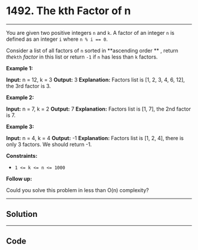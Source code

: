 # 1492. The kth Factor of n

---

You are given two positive integers `n` and `k`. A factor of an integer `n` is defined as an integer `i` where `n % i == 0`.

Consider a list of all factors of `n` sorted in **ascending order ** , return _the_`kth` _factor_ in this list or return `-1` if `n` has less than `k` factors.

 

**Example 1:**


**Input:** n = 12, k = 3
**Output:** 3
**Explanation:** Factors list is [1, 2, 3, 4, 6, 12], the 3rd factor is 3.


**Example 2:**


**Input:** n = 7, k = 2
**Output:** 7
**Explanation:** Factors list is [1, 7], the 2nd factor is 7.


**Example 3:**


**Input:** n = 4, k = 4
**Output:** -1
**Explanation:** Factors list is [1, 2, 4], there is only 3 factors. We should return -1.


 

**Constraints:**

  * `1 <= k <= n <= 1000`



 

**Follow up:**

Could you solve this problem in less than O(n) complexity?

---

## Solution



---

## Code
```python


```